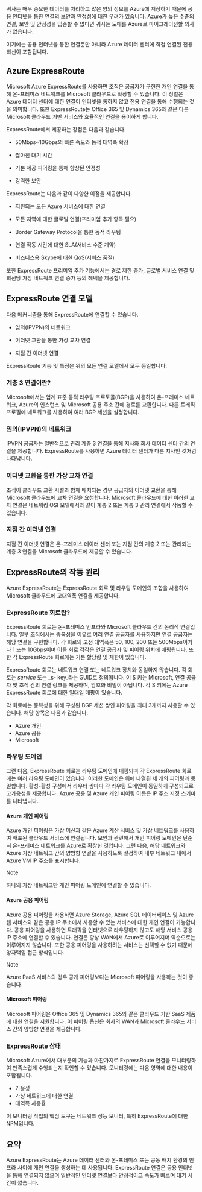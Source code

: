 귀사는 매우 중요한 데이터를 처리하고 많은 양의 정보를 Azure에 저장하기 때문에 공용 인터넷을 통한 연결의 보안과 안정성에 대한 우려가 있습니다. Azure가 높은 수준의 연결, 보안 및 안정성을 입증할 수 없다면 귀사는 도매를 Azure로 마이그레이션할 의사가 없습니다.

여기에는 공용 인터넷을 통한 연결뿐만 아니라 Azure 데이터 센터에 직접 연결된 전용 회선이 포함됩니다.

## <a name="azure-expressroute"></a>Azure ExpressRoute

Microsoft Azure ExpressRoute를 사용하면 조직은 공급자가 구현한 개인 연결을 통해 온-프레미스 네트워크를 Microsoft 클라우드로 확장할 수 있습니다. 이 정렬은 Azure 데이터 센터에 대한 연결이 인터넷을 통하지 않고 전용 연결을 통해 수행되는 것을 의미합니다. 또한 ExpressRoute는 Office 365 및 Dynamics 365와 같은 다른 Microsoft 클라우드 기반 서비스와 효율적인 연결을 용이하게 합니다.

ExpressRoute에서 제공하는 장점은 다음과 같습니다.

- 50Mbps~10Gbps의 빠른 속도와 동적 대역폭 확장

- 짧아진 대기 시간

- 기본 제공 피어링을 통해 향상된 안정성

- 강력한 보안

ExpressRoute는 다음과 같이 다양한 이점을 제공합니다.

- 지원되는 모든 Azure 서비스에 대한 연결

- 모든 지역에 대한 글로벌 연결(프리미엄 추가 항목 필요)

- Border Gateway Protocol을 통한 동적 라우팅

- 연결 작동 시간에 대한 SLA(서비스 수준 계약)

- 비즈니스용 Skype에 대한 QoS(서비스 품질)

또한 ExpressRoute 프리미엄 추가 기능에서는 경로 제한 증가, 글로벌 서비스 연결 및 회선당 가상 네트워크 연결 증가 등의 혜택을 제공합니다.

## <a name="expressroute-connectivity-models"></a>ExpressRoute 연결 모델

다음 메커니즘을 통해 ExpressRoute에 연결할 수 있습니다.

- 임의(IPVPN)의 네트워크

- 이더넷 교환을 통한 가상 교차 연결

- 지점 간 이더넷 연결

 ExpressRoute 기능 및 특징은 위의 모든 연결 모델에서 모두 동일합니다.

### <a name="what-is-layer-3-connectivity"></a>계층 3 연결이란?

Microsoft에서는 업계 표준 동적 라우팅 프로토콜(BGP)을 사용하여 온-프레미스 네트워크, Azure의 인스턴스 및 Microsoft 공용 주소 간에 경로를 교환합니다. 다른 트래픽 프로필에 네트워크를 사용하여 여러 BGP 세션을 설정합니다.

### <a name="any-to-any-ipvpn-networks"></a>임의(IPVPN)의 네트워크

IPVPN 공급자는 일반적으로 관리 계층 3 연결을 통해 지사와 회사 데이터 센터 간의 연결을 제공합니다. ExpressRoute를 사용하면 Azure 데이터 센터가 다른 지사인 것처럼 나타납니다.

### <a name="virtual-cross-connection-through-an-ethernet-exchange"></a>이더넷 교환을 통한 가상 교차 연결

조직이 클라우드 교환 시설과 함께 배치되는 경우 공급자의 이더넷 교환을 통해 Microsoft 클라우드에 교차 연결을 요청합니다. Microsoft 클라우드에 대한 이러한 교차 연결은 네트워킹 OSI 모델에서와 같이 계층 2 또는 계층 3 관리 연결에서 작동할 수 있습니다.

### <a name="point-to-point-ethernet-connection"></a>지점 간 이더넷 연결

지점 간 이더넷 연결은 온-프레미스 데이터 센터 또는 지점 간의 계층 2 또는 관리되는 계층 3 연결을 Microsoft 클라우드에 제공할 수 있습니다.

## <a name="how-expressroute-works"></a>ExpressRoute의 작동 원리

Azure ExpressRoute는 ExpressRoute 회로 및 라우팅 도메인의 조합을 사용하여 Microsoft 클라우드에 고대역폭 연결을 제공합니다.

### <a name="what-are-expressroute-circuits"></a>ExpressRoute 회로란?

ExpressRoute 회로는 온-프레미스 인프라와 Microsoft 클라우드 간의 논리적 연결입니다. 일부 조직에서는 중복성을 이유로 여러 연결 공급자를 사용하지만 연결 공급자는 해당 연결을 구현합니다. 각 회로의 고정 대역폭은 50, 100, 200 또는 500Mbps이거나 1 또는 10Gbps이며 이들 회로 각각은 연결 공급자 및 피어링 위치에 매핑됩니다. 또한 각 ExpressRoute 회로에는 기본 할당량 및 제한이 있습니다.

ExpressRoute 회로는 네트워크 연결 또는 네트워크 장치와 동일하지 않습니다. 각 회로는 _service_ 또는 _s- key_라는 GUID로 정의됩니다. 이 S 키는 Microsoft, 연결 공급자 및 조직 간의 연결 링크를 제공하며, 암호화 비밀이 아닙니다. 각 S 키에는 Azure ExpressRoute 회로에 대한 일대일 매핑이 있습니다.

각 회로에는 중복성을 위해 구성된 BGP 세션 쌍인 피어링을 최대 3개까지 사용할 수 있습니다. 해당 항목은 다음과 같습니다.

- Azure 개인
- Azure 공용
- Microsoft

### <a name="routing-domains"></a>라우팅 도메인

그런 다음, ExpressRoute 회로는 라우팅 도메인에 매핑되며 각 ExpressRoute 회로에는 여러 라우팅 도메인이 있습니다. 이러한 도메인은 위에 나열된 세 개의 피어링과 동일합니다. 활성-활성 구성에서 라우터 쌍마다 각 라우팅 도메인이 동일하게 구성되므로 고가용성을 제공합니다. Azure 공용 및 Azure 개인 피어링 이름은 IP 주소 지정 스키마를 나타냅니다.

#### <a name="azure-private-peering"></a>Azure 개인 피어링

Azure 개인 피어링은 가상 머신과 같은 Azure 계산 서비스 및 가상 네트워크를 사용하여 배포된 클라우드 서비스에 연결됩니다. 보안과 관련해서 개인 피어링 도메인은 단순히 온-프레미스 네트워크를 Azure로 확장한 것입니다. 그런 다음, 해당 네트워크와 Azure 가상 네트워크 간의 양방향 연결을 사용하도록 설정하여 내부 네트워크 내에서 Azure VM IP 주소를 표시합니다.

> [!NOTE]
> 하나의 가상 네트워크만 개인 피어링 도메인에 연결할 수 있습니다.

#### <a name="azure-public-peering"></a>Azure 공용 피어링

Azure 공용 피어링을 사용하면 Azure Storage, Azure SQL 데이터베이스 및 Azure 웹 서비스와 같은 공용 IP 주소에서 사용할 수 있는 서비스에 대한 개인 연결이 가능합니다. 공용 피어링을 사용하면 트래픽을 인터넷으로 라우팅하지 않고도 해당 서비스 공용 IP 주소에 연결할 수 있습니다. 연결은 항상 WAN에서 Azure로 이루어지며 역순으로는 이루어지지 않습니다. 또한 공용 피어링을 사용하려는 서비스는 선택할 수 없기 때문에 양자택일 접근 방식입니다.

> [!NOTE]
> Azure PaaS 서비스의 경우 공개 피어링보다는 Microsoft 피어링을 사용하는 것이 좋습니다.

#### <a name="microsoft-peering"></a>Microsoft 피어링

Microsoft 피어링은 Office 365 및 Dynamics 365와 같은 클라우드 기반 SaaS 제품에 대한 연결을 지원합니다. 이 피어링 옵션은 회사의 WAN과 Microsoft 클라우드 서비스 간의 양방향 연결을 제공합니다.

### <a name="expressroute-health"></a>ExpressRoute 상태

Microsoft Azure에서 대부분의 기능과 마찬가지로 ExpressRoute 연결을 모니터링하여 만족스럽게 수행되는지 확인할 수 있습니다. 모니터링에는 다음 영역에 대한 내용이 포함됩니다.

- 가용성
- 가상 네트워크에 대한 연결
- 대역폭 사용률

이 모니터링 작업의 핵심 도구는 네트워크 성능 모니터, 특히 ExpressRoute에 대한 NPM입니다.

## <a name="summary"></a>요약

Azure ExpressRoute는 Azure 데이터 센터와 온-프레미스 또는 공동 배치 환경의 인프라 사이에 개인 연결을 생성하는 데 사용됩니다. ExpressRoute 연결은 공용 인터넷을 통해 연결되지 않으며 일반적인 인터넷 연결보다 안정적이고 속도가 빠르며 대기 시간이 짧습니다.
